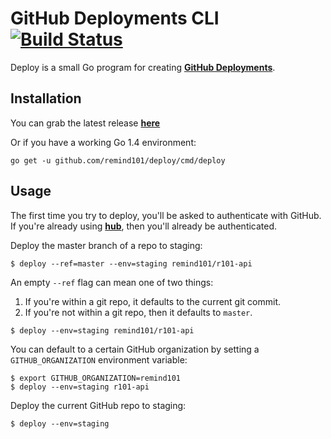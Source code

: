 # GitHub Deployments CLI [![Build Status](https://travis-ci.org/remind101/deploy.svg?branch=master)](https://travis-ci.org/remind101/deploy)

Deploy is a small Go program for creating **[GitHub Deployments](https://developer.github.com/v3/repos/deployments/)**.

## Installation

You can grab the latest release **[here](https://github.com/remind101/deploy/releases)**

Or if you have a working Go 1.4 environment:

```
go get -u github.com/remind101/deploy/cmd/deploy
```

## Usage

The first time you try to deploy, you'll be asked to authenticate with GitHub. If you're already using **[hub](https://github.com/github/hub)**, then you'll already be authenticated.

Deploy the master branch of a repo to staging:

```console
$ deploy --ref=master --env=staging remind101/r101-api
```

An empty `--ref` flag can mean one of two things:

1. If you're within a git repo, it defaults to the current git commit.
2. If you're not within a git repo, then it defaults to `master`.

```console
$ deploy --env=staging remind101/r101-api
```

You can default to a certain GitHub organization by setting a `GITHUB_ORGANIZATION` environment variable:

```console
$ export GITHUB_ORGANIZATION=remind101
$ deploy --env=staging r101-api
```

Deploy the current GitHub repo to staging:

```console
$ deploy --env=staging
```

